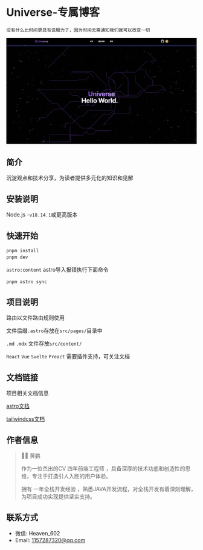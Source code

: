 # Universe-专属博客

`没有什么比时间更具有说服力了，因为时间无需通知我们就可以改变一切`

![](.github/assets/home.png)

## 简介

沉淀观点和技术分享，为读者提供多元化的知识和见解

## 安装说明

Node.js -`v18.14.1`或更高版本

## 快速开始

```sh
pnpm install
pnpm dev
```

`astro:content` astro导入报错执行下面命令

```sh
pnpm astro sync
```

## 项目说明

路由以文件路由规则使用

文件后缀`.astro`存放在`src/pages/`目录中

`.md` `.mdx` 文件存放`src/content/`

`React` `Vue` `Svelte` `Preact` 需要插件支持，可关注文档

## 文档链接

项目相关文档信息

[astro文档](https://docs.astro.build/zh-cn/getting-started/)

[tailwindcss文档](https://tailwindcss.com/docs/installation)

## 作者信息

> 🧑‍🚀 黄鹏
>
> 作为一位杰出的CV 四年前端工程师 ，具备深厚的技术功底和创造性的思维，专注于打造引人入胜的用户体验。
>
> 拥有 一年全栈开发经验 ，熟悉JAVA开发流程，对全栈开发有着深刻理解，为项目成功实现提供坚实支持。

## 联系方式

-   微信: Heaven_602
-   Email: 1157287320@qq.com
